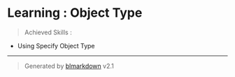 # Learning : Object Type
> Achieved Skills :

+ Using Specify Object Type

---
> Generated by [blmarkdown](https://github.com/bearaujus/blmarkdown) v2.1